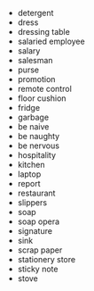 - detergent
- dress
- dressing table
- salaried employee
- salary
- salesman
- purse
- promotion
- remote control
- floor cushion
- fridge
- garbage
- be naive
- be naughty
- be nervous
- hospitality
- kitchen
- laptop
- report
- restaurant
- slippers
- soap
- soap opera
- signature
- sink
- scrap paper
- stationery store
- sticky note
- stove
